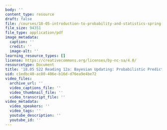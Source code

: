 ```yaml
---
body: ''
content_type: resource
draft: false
file: /courses/18-05-introduction-to-probability-and-statistics-spring-2022/mit18_05_s22_class12-prep-a.pdf
file_size: 94351
file_type: application/pdf
image_metadata:
  caption: ''
  credit: ''
  image-alt: ''
learning_resource_types: []
license: https://creativecommons.org/licenses/by-nc-sa/4.0/
resourcetype: Document
title: '18.05 S22 Reading 12a: Bayesian Updating: Probabilistic Prediction'
uid: c1edbc40-ac80-406e-b16d-d76ea9e4be72
video_files:
  archive_url: ''
  video_captions_file: ''
  video_thumbnail_file: ''
  video_transcript_file: ''
video_metadata:
  video_speakers: ''
  video_tags: ''
  youtube_description: ''
  youtube_id: ''
---
```

